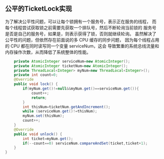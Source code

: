 ## 公平的TicketLock实现
为了解决公平性问题，可以让每个锁拥有一个服务号，表示正在服务的线程，
而每个线程尝试获取锁之前需要先获取一个排队号，然后不断轮询当前锁的
服务号是否是自己的服务号，如果是，则表示获得了锁，否则就继续轮询。
虽然解决了公平性的问题，但依然存在前面说的多 CPU 缓存的同步问题，
因为每个线程占用的 CPU 都在同时读写同一个变量 serviceNum，这会
导致繁重的系统总线流量和内存操作次数，从而降低了系统整体的性能。
```java
    private AtomicInteger serviceNum=new AtomicInteger();
    private AtomicInteger ticketNum=new AtomicInteger();
    private ThreadLocal<Integer> myNum=new ThreadLocal<Integer>();
    private int count=0;
    @Override
    public void lock() {
        if(myNum.get()!=null&&myNum.get()==serviceNum.get()){
            count++;
            return;
        }
        int thisNum=ticketNum.getAndIncrement();
        while (serviceNum.get()!=thisNum);
        myNum.set(thisNum);
        count++;
    }
    @Override
    public void unlock() {
        int ticket=myNum.get();
        if(--count==0) serviceNum.compareAndSet(ticket,ticket+1);
    }
}

```

